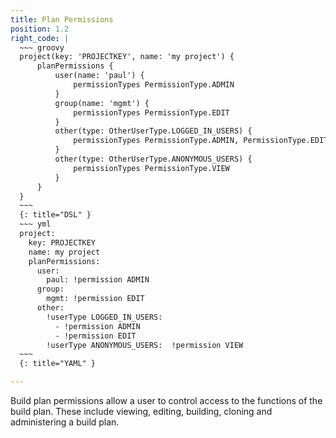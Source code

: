 ```yaml
---
title: Plan Permissions
position: 1.2
right_code: |
  ~~~ groovy
  project(key: 'PROJECTKEY', name: 'my project') {
      planPermissions {
          user(name: 'paul') {
              permissionTypes PermissionType.ADMIN
          }
          group(name: 'mgmt') {
              permissionTypes PermissionType.EDIT
          }
          other(type: OtherUserType.LOGGED_IN_USERS) {
              permissionTypes PermissionType.ADMIN, PermissionType.EDIT
          }
          other(type: OtherUserType.ANONYMOUS_USERS) {
              permissionTypes PermissionType.VIEW
          }
      }
  }
  ~~~
  {: title="DSL" }
  ~~~ yml
  project:
    key: PROJECTKEY
    name: my project
    planPermissions:
      user:
        paul: !permission ADMIN
      group:
        mgmt: !permission EDIT
      other:
        !userType LOGGED_IN_USERS:
          - !permission ADMIN        
          - !permission EDIT     
        !userType ANONYMOUS_USERS:  !permission VIEW                     
  ~~~
  {: title="YAML" }

---
```


Build plan permissions allow a user to control access to the functions of the build plan. These include viewing, 
editing, building, cloning and administering a build plan.
